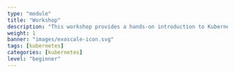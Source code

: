 ```yaml
---
type: "module"
title: "Workshop"
description: "This workshop provides a hands-on introduction to Kubernetes, covering its architecture, components, and how to manage clusters effectively. Participants will learn how to deploy applications, scale them, and manage resources within a Kubernetes environment."
weight: 1
banner: "images/exoscale-icon.svg"
tags: [kubernetes]
categories: [kubernetes]
level: "beginner"
---
```

